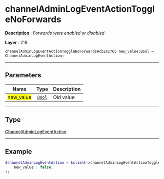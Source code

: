 # channelAdminLogEventActionToggleNoForwards

**Description** : *Forwards were enabled or disabled*

**Layer** : 216

```tl
channelAdminLogEventActionToggleNoForwards#cb2ac766 new_value:Bool = ChannelAdminLogEventAction;
```

---

## Parameters

| Name | Type | Description |
| :---: | :---: | :--- |
| <mark>new_value</mark> | [`Bool`](type/Bool) | Old value |

---

## Type

[ChannelAdminLogEventAction](type/ChannelAdminLogEventAction)

---

## Example

```php
$channelAdminLogEventAction = $client->channelAdminLogEventActionToggleNoForwards(
	new_value : false,
);
```